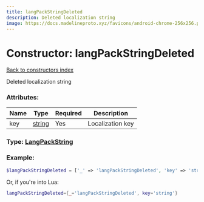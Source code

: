 ```yaml
---
title: langPackStringDeleted
description: Deleted localization string
image: https://docs.madelineproto.xyz/favicons/android-chrome-256x256.png
---
```

# Constructor: langPackStringDeleted  
[Back to constructors index](index.md)



Deleted localization string

### Attributes:

| Name     |    Type       | Required | Description |
|----------|---------------|----------|-------------|
|key|[string](../types/string.md) | Yes|Localization key|



### Type: [LangPackString](../types/LangPackString.md)


### Example:

```php
$langPackStringDeleted = ['_' => 'langPackStringDeleted', 'key' => 'string'];
```  


Or, if you're into Lua:

```lua
langPackStringDeleted={_='langPackStringDeleted', key='string'}

```


